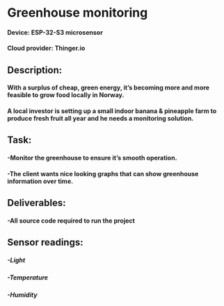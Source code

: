 # Greenhouse monitoring

#### Device: ESP-32-S3 microsensor
#### Cloud provider: Thinger.io

## Description:
#### With a surplus of cheap, green energy, it’s becoming more and more feasible to grow food locally in Norway. 
#### A local investor is setting up a small indoor banana & pineapple farm to produce fresh fruit all year and he needs a monitoring solution. 

## Task:
#### -Monitor the greenhouse to ensure it’s smooth operation. 
#### -The client wants nice looking graphs that can show greenhouse information over time.

## Deliverables:

#### -All source code required to run the project

## Sensor readings:
##### -Light
##### -Temperature
##### -Humidity
